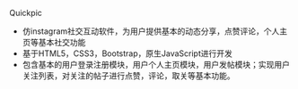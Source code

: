 Quickpic
- 仿instagram社交互动软件，为用户提供基本的动态分享，点赞评论，个人主页等基本社交功能
- 基于HTML5，CSS3，Bootstrap，原生JavaScript进行开发
- 包含基本的用户登录注册模块，用户个人主页模块，用户发帖模块；实现用户关注列表，对关注的帖子进行点赞，评论，取关等基本功能。
